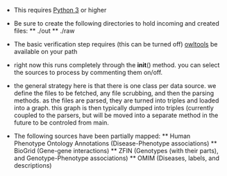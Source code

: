 * This requires [Python 3](https://www.python.org/downloads/) or higher
* Be sure to create the following directories to hold incoming and created files:
**  ./out
**  ./raw
* The basic verification step requires (this can be turned off)
[owltools](https://code.google.com/p/owltools/wiki/InstallOWLTools) be available on your path

* right now this runs completely through the __init__() method.  you can select the sources to process
by commenting them on/off.

* the general strategy here is that there is one class per data source.  we define the files to be fetched,
any file scrubbing, and then the parsing methods.  as the files are parsed, they are turned into triples and
loaded into a graph.  this graph is then typically dumped into triples (currently coupled to the parsers,
but will be moved into a separate method in the future to be controled from main.

* The following sources have been partially mapped:
** Human Phenotype Ontology Annotations (Disease-Phenotype associations)
** BioGrid (Gene-gene interactions)
** ZFIN (Genotypes (with their parts), and Genotype-Phenotype associations)
** OMIM (Diseases, labels, and descriptions)
